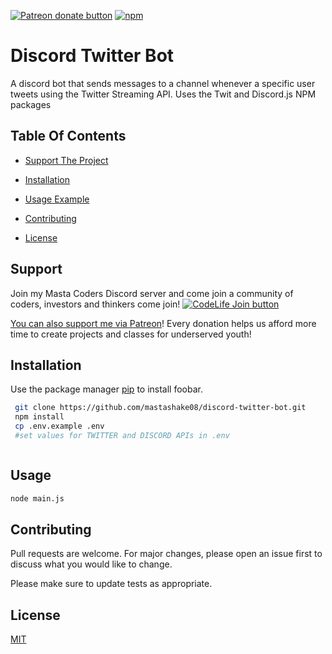 [![Patreon donate button](https://img.shields.io/badge/patreon-donate-yellow.svg)](https://www.patreon.com/mastashake08)
[![npm](https://img.shields.io/npm/v/buttplug.svg)](https://npmjs.com/package/discord-twitter-bot)

# Discord Twitter Bot

A discord bot that sends messages to a channel whenever a specific user tweets using the Twitter Streaming API. Uses the Twit and Discord.js NPM packages


## Table Of Contents

- [Support The Project](#support-the-project)
- [Installation](#installation)

- [Usage Example](#usage)
- [Contributing](#contributing)
- [License](#license)

## Support
Join my Masta Coders Discord server and come join a community of coders, investors and thinkers come join!
[![CodeLife Join button](https://lh3.googleusercontent.com/fzcABKSlqRjUbdjrmjB8iHUKhKphQcJ1RNEy_kKv1zCEkT6cA9xnu4IABMkxhfJDfcRAfmShaMTHFs3N76z5=w1440-h464-rw)](https://discord.gg/DMbMmQvvQh)

[You can also support me  via Patreon](http://patreon.com/qdot)!
Every donation helps us afford more time to create projects and classes for underserved youth!

## Installation

Use the package manager [pip](https://pip.pypa.io/en/stable/) to install foobar.

```bash
 git clone https://github.com/mastashake08/discord-twitter-bot.git
 npm install
 cp .env.example .env
 #set values for TWITTER and DISCORD APIs in .env



```

## Usage

```bash
node main.js
```

## Contributing
Pull requests are welcome. For major changes, please open an issue first to discuss what you would like to change.

Please make sure to update tests as appropriate.

## License
[MIT](https://choosealicense.com/licenses/mit/)
